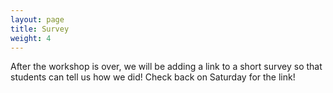 ```yaml
---
layout: page
title: Survey
weight: 4
---
```


After the workshop is over, we will be adding a link to a short survey so that students can tell us how we did! Check back on Saturday for the link!
